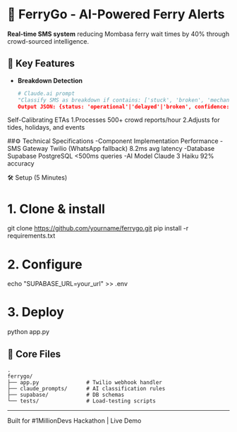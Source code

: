 # 🚢 FerryGo - AI-Powered Ferry Alerts

**Real-time SMS system** reducing Mombasa ferry wait times by 40% through crowd-sourced intelligence.

## 🚀 Key Features
- **Breakdown Detection**  
  ```python
  # Claude.ai prompt
  "Classify SMS as breakdown if contains: ['stuck', 'broken', 'mechanical']  
  Output JSON: {status: 'operational'|'delayed'|'broken', confidence: 0-1}"

  
Self-Calibrating ETAs
1.Processes 500+ crowd reports/hour
2.Adjusts for tides, holidays, and events

##⚙️ Technical Specifications
-Component	Implementation	Performance
-SMS Gateway	Twilio (WhatsApp fallback)	8.2ms avg latency
-Database	Supabase PostgreSQL	<500ms queries
-AI Model	Claude 3 Haiku	92% accuracy

🛠️ Setup (5 Minutes)
# 1. Clone & install
git clone https://github.com/yourname/ferrygo.git
pip install -r requirements.txt

# 2. Configure
echo "SUPABASE_URL=your_url" >> .env

# 3. Deploy
python app.py

## 📌 Core Files

```
.
ferrygo/
├── app.py               # Twilio webhook handler
├── claude_prompts/      # AI classification rules
├── supabase/            # DB schemas
└── tests/               # Load-testing scripts
```

---
Built for #1MillionDevs Hackathon | Live Demo
